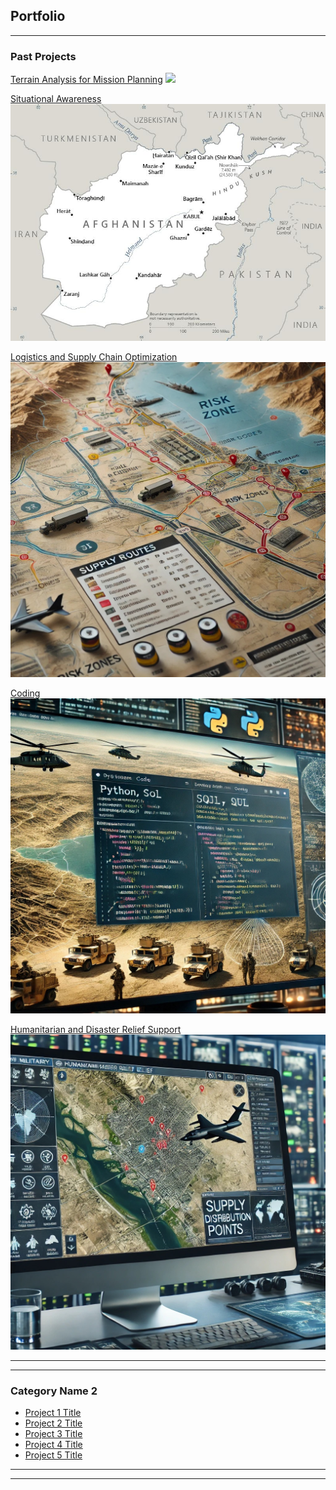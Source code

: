 ## Portfolio

---

### Past Projects

[Terrain Analysis for Mission Planning](/Layout1.jpg)
<img src="images/Layout1.jpg?raw=true"/>

[Situational Awareness](/sample_page)
<img src="images/AF-map.jpg?raw=true"/>

[Logistics and Supply Chain Optimization](/sample_page)
<img src="images/Logistics.jpg?raw=true"/>

[Coding](/sample_page)
<img src="images/Coding.jpg?raw=true"/>

[Humanitarian and Disaster Relief Support](/sample_page)
<img src="images/HADR.jpg?raw=true"/>

---

---

### Category Name 2

- [Project 1 Title](http://example.com/)
- [Project 2 Title](http://example.com/)
- [Project 3 Title](http://example.com/)
- [Project 4 Title](http://example.com/)
- [Project 5 Title](http://example.com/)

---




---

